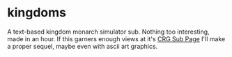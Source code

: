 # kingdoms
A text-based kingdom monarch simulator
sub.
Nothing too interesting, made in an hour. If this garners enough views at it's [CRG Sub Page](https://sub.crgmg.com/kingdoms) I'll make a proper sequel, maybe even with ascii art graphics.
